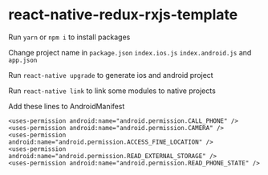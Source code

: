 # react-native-redux-rxjs-template
Run ```yarn``` or ```npm i``` to install packages

Change project name in ```package.json``` ```index.ios.js``` ```index.android.js``` and ```app.json```

Run ```react-native upgrade``` to generate ios and android project

Run ```react-native link``` to link some modules to native projects

Add these lines to AndroidManifest
    
    <uses-permission android:name="android.permission.CALL_PHONE" />
    <uses-permission android:name="android.permission.CAMERA" />
    <uses-permission android:name="android.permission.ACCESS_FINE_LOCATION" />
    <uses-permission android:name="android.permission.READ_EXTERNAL_STORAGE" />
    <uses-permission android:name="android.permission.READ_PHONE_STATE" />
